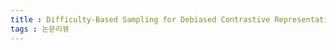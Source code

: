 ```yaml
---
title : Difficulty-Based Sampling for Debiased Contrastive Representation Learning (2023)
tags : 논문리뷰 
---
```

